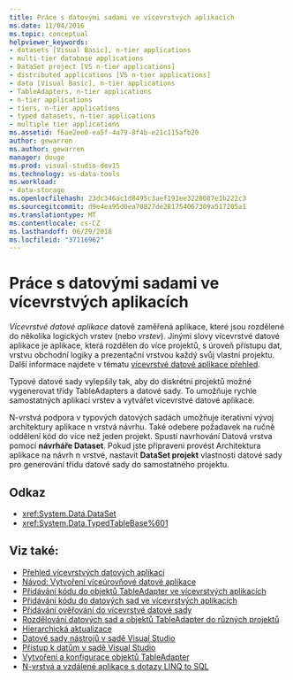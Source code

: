 ```yaml
---
title: Práce s datovými sadami ve vícevrstvých aplikacích
ms.date: 11/04/2016
ms.topic: conceptual
helpviewer_keywords:
- datasets [Visual Basic], n-tier applications
- multi-tier database applications
- DataSet project [VS n-tier applications]
- distributed applications [VS n-tier applications]
- data [Visual Basic], n-tier applications
- TableAdapters, n-tier applications
- n-tier applications
- tiers, n-tier applications
- typed datasets, n-tier applications
- multiple tier applications
ms.assetid: f6ae2ee0-ea5f-4a79-8f4b-e21c115afb20
author: gewarren
ms.author: gewarren
manager: douge
ms.prod: visual-studio-dev15
ms.technology: vs-data-tools
ms.workload:
- data-storage
ms.openlocfilehash: 23dc346ac1d8495c3aef191ee3228087e1b222c3
ms.sourcegitcommit: d9e4ea95d0ea70827de281754067309a517205a1
ms.translationtype: MT
ms.contentlocale: cs-CZ
ms.lasthandoff: 06/29/2018
ms.locfileid: "37116962"
---
```

# <a name="work-with-datasets-in-n-tier-applications"></a>Práce s datovými sadami ve vícevrstvých aplikacích

*Vícevrstvé datové aplikace* datově zaměřená aplikace, které jsou rozdělené do několika logických vrstev (nebo *vrstev*). Jinými slovy vícevrstvé datové aplikace je aplikace, která rozdělen do více projektů, s úroveň přístupu dat, vrstvu obchodní logiky a prezentační vrstvou každý svůj vlastní projektu. Další informace najdete v tématu [vícevrstvé datové aplikace přehled](../data-tools/n-tier-data-applications-overview.md).

Typové datové sady vylepšily tak, aby do diskrétní projektů možné vygenerovat třídy TableAdapters a datové sady. To umožňuje rychle samostatných aplikací vrstev a vytvářet vícevrstvé datové aplikace.

N-vrstvá podpora v typových datových sadách umožňuje iterativní vývoj architektury aplikace n vrstvá návrhu. Také odebere požadavek na ručně oddělení kód do více než jeden projekt. Spustí navrhování Datová vrstva pomocí **návrháře Dataset**. Pokud jste připraveni provést Architektura aplikace na návrh n vrstvé, nastavit **DataSet projekt** vlastnosti datové sady pro generování třídu datové sady do samostatného projektu.

## <a name="reference"></a>Odkaz

- <xref:System.Data.DataSet>
- <xref:System.Data.TypedTableBase%601>

## <a name="see-also"></a>Viz také:

- [Přehled vícevrstvých datových aplikací](../data-tools/n-tier-data-applications-overview.md)
- [Návod: Vytvoření víceúrovňové datové aplikace](../data-tools/walkthrough-creating-an-n-tier-data-application.md)
- [Přidávání kódu do objektů TableAdapter ve vícevrstvých aplikacích](../data-tools/add-code-to-tableadapters-in-n-tier-applications.md)
- [Přidávání kódu do datových sad ve vícevrstvých aplikacích](../data-tools/add-code-to-datasets-in-n-tier-applications.md)
- [Přidávání ověřování do vícevrstvé datové sady](../data-tools/add-validation-to-an-n-tier-dataset.md)
- [Rozdělování datových sad a objektů TableAdapter do různých projektů](../data-tools/separate-datasets-and-tableadapters-into-different-projects.md)
- [Hierarchická aktualizace](../data-tools/hierarchical-update.md)
- [Datové sady nástrojů v sadě Visual Studio](../data-tools/dataset-tools-in-visual-studio.md)
- [Přístup k datům v sadě Visual Studio](../data-tools/accessing-data-in-visual-studio.md)
- [Vytvoření a konfigurace objektů TableAdapter](../data-tools/create-and-configure-tableadapters.md)
- [N-vrstvá a vzdálené aplikace s dotazy LINQ to SQL](/dotnet/framework/data/adonet/sql/linq/n-tier-and-remote-applications-with-linq-to-sql)